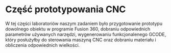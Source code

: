 # Część prototypowania CNC
W tej części laboratoriów naszym zadaniem było przygotowanie prototypu dowolnego obiektu w programie Fusion 360, dobraniu odpowiednich parametrów używanych narzędzi, wygenerowaniu funkcjonalenego GCODE, który posłużyłby do sterowania maszyną CNC oraz dobraniu materiału i obliczenia odpowiednich wielkości.
